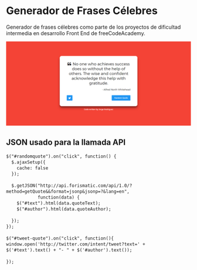 # Generador de Frases Célebres
Generador de frases célebres como parte de los proyectos de dificultad intermedia en desarrollo Front End de freeCodeAcademy.

![Generador de Frases Célebres](https://github.com/jorgerodriguezm/generador-frases-celebres/blob/master/README_images/generador_frases_celebres.png) 

## JSON usado para la llamada API
```
$("#randomquote").on("click", function() {
  $.ajaxSetup({
    cache: false
  });

  $.getJSON("http://api.forismatic.com/api/1.0/?method=getQuote&&format=jsonp&jsonp=?&lang=en", 
            function(data) {
    $("#text").html(data.quoteText);
    $("#author").html(data.quoteAuthor);
   
  });
});

$("#tweet-quote").on("click", function(){
window.open('http://twitter.com/intent/tweet?text=' + $('#text').text() + "- " + $('#author').text());
  
});
```
